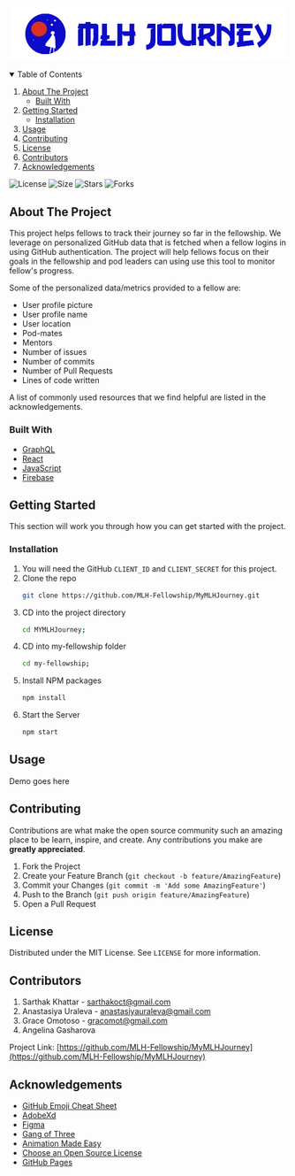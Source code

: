 <!-- PROJECT LOGO -->
<br />
<p align="center">
  <a href="https://github.com/othneildrew/Best-README-Template">
    <img src="media/mlhJourney.png" alt="Logo">
  </a>

<!-- TABLE OF CONTENTS -->
<details open="open">
  <summary>Table of Contents</summary>
  <ol>
    <li>
      <a href="#about-the-project">About The Project</a>
      <ul>
        <li><a href="#built-with">Built With</a></li>
      </ul>
    </li>
    <li>
      <a href="#getting-started">Getting Started</a>
      <ul>
        <li><a href="#installation">Installation</a></li>
      </ul>
    </li>
    <li><a href="#usage">Usage</a></li>
    <li><a href="#contributing">Contributing</a></li>
    <li><a href="#license">License</a></li>
    <li><a href="#contributors">Contributors</a></li>
    <li><a href="#acknowledgements">Acknowledgements</a></li>
  </ol>
</details>

![License](https://img.shields.io/github/license/MLH-Fellowship/MyMLHJourney?style=for-the-badge)
![Size](https://img.shields.io/github/languages/code-size/MLH-Fellowship/MyMLHJourney?style=for-the-badge)
![Stars](https://img.shields.io/github/stars/MLH-Fellowship/MyMLHJourney?style=for-the-badge)
![Forks](https://img.shields.io/github/forks/MLH-Fellowship/MyMLHJourney?style=for-the-badge)


<!-- ABOUT THE PROJECT -->
## About The Project

This project helps fellows to track their journey so far in the fellowship. We leverage on personalized GitHub data that is fetched when a fellow logins in using GitHub authentication. The project will help fellows focus on their goals in the fellowship and pod leaders can using use this tool to monitor fellow's progress.

Some of the personalized data/metrics provided to a fellow are:
* User profile picture
* User profile name
* User location
* Pod-mates
* Mentors
* Number of issues
* Number of commits
* Number of Pull Requests
* Lines of code written

A list of commonly used resources that we find helpful are listed in the acknowledgements.

### Built With

* [GraphQL](https://graphql.org/)
* [React](https://reactjs.org/)
* [JavaScript](https://www.javascript.com/)
* [Firebase](https://https://firebase.google.com/)


<!-- GETTING STARTED -->
## Getting Started

This section will work you through how you can get started with the project.

### Installation

1. You will need the GitHub `CLIENT_ID` and `CLIENT_SECRET` for this project.
2. Clone the repo
   ```sh
   git clone https://github.com/MLH-Fellowship/MyMLHJourney.git
   ```
3. CD into the project directory 
   ```sh
   cd MYMLHJourney;
   ```
4. CD into my-fellowship folder 
   ```sh
   cd my-fellowship;
   ```
5. Install NPM packages
   ```sh
   npm install
   ```
6. Start the Server
   ```sh
   npm start
   ```


<!-- USAGE EXAMPLES -->
## Usage

Demo goes here

<!-- ROADMAP -->

<!-- CONTRIBUTING -->
## Contributing

Contributions are what make the open source community such an amazing place to be learn, inspire, and create. Any contributions you make are **greatly appreciated**.

1. Fork the Project
2. Create your Feature Branch (`git checkout -b feature/AmazingFeature`)
3. Commit your Changes (`git commit -m 'Add some AmazingFeature'`)
4. Push to the Branch (`git push origin feature/AmazingFeature`)
5. Open a Pull Request



<!-- LICENSE -->
## License

Distributed under the MIT License. See `LICENSE` for more information.



<!-- CONTACT -->

## Contributors

1. Sarthak Khattar - sarthakoct@gmail.com
2. Anastasiya Uraleva - anastasiyauraleva@gmail.com
3. Grace Omotoso - gracomot@gmail.com
4. Angelina Gasharova

Project Link: [https://github.com/MLH-Fellowship/MyMLHJourney](https://github.com/MLH-Fellowship/MyMLHJourney)



<!-- ACKNOWLEDGEMENTS -->
## Acknowledgements
* [GitHub Emoji Cheat Sheet](https://www.webpagefx.com/tools/emoji-cheat-sheet)
* [AdobeXd](https://www.adobe.com/)
* [Figma](https://www.figma.com/)
* [Gang of Three](https://www.fontzillion.com/fonts/vic-fieger/gang-of-three)
* [Animation Made Easy](https://loading.io/)
* [Choose an Open Source License](https://choosealicense.com)
* [GitHub Pages](https://pages.github.com)
